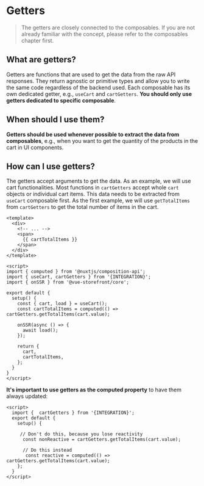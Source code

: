 # Getters

> The getters are closely connected to the composables. If you are not already familiar with the concept, please refer to the composables chapter first.

## What are getters?

Getters are functions that are used to get the data from the raw API responses. They return agnostic or primitive types and allow you to write the same code regardless of the backend used.
Each composable has its own dedicated getter, e.g., `useCart` and `cartGetters`. **You should only use getters dedicated to specific composable**.

## When should I use them?

**Getters should be used whenever possible to extract the data from composables**, e.g., when you want to get the quantity of the products in the cart in UI components.

## How can I use getters?

The getters accept arguments to get the data. As an example, we will use cart functionalities.
Most functions in `cartGetters` accept whole `cart` objects or individual cart items. This data needs to be extracted from `useCart` composable first.
As the first example, we will use `getTotalItems` from `cartGetters` to get the total number of items in the cart.

```vue
<template>
  <div>
    <!-- ... -->
    <span>
      {{ cartTotalItems }}
    </span>
  </div>
</template>

<script>
import { computed } from '@nuxtjs/composition-api';
import { useCart, cartGetters } from '{INTEGRATION}';
import { onSSR } from '@vue-storefront/core';

export default {
  setup() {
    const { cart, load } = useCart();
    const cartTotalItems = computed(() => cartGetters.getTotalItems(cart.value);

    onSSR(async () => {
      await load();
    });

    return {
      cart,
      cartTotalItems,
    };
  }
}
</script>
```

**It's important to use getters as the computed property** to have them always updated:

```vue
<script>
  import {  cartGetters } from '{INTEGRATION}';
  export default {
    setup() {
    
     // Don't do this, because you lose reactivity
      const nonReactive = cartGetters.getTotalItems(cart.value);
      
      // Do this instead
       const reactive = computed(() => cartGetters.getTotalItems(cart.value);
    };
  }
</script>
```
